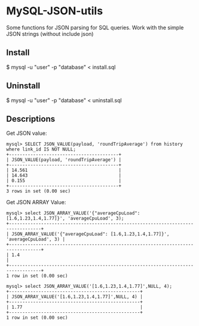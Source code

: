 MySQL-JSON-utils
================

Some functions for JSON parsing for SQL queries. 
Work with the simple JSON strings (without include json)


## Install
$ mysql -u "user" -p "database" < install.sql

## Uninstall
$ mysql -u "user" -p "database" < uninstall.sql

## Descriptions

Get JSON value:
```
mysql> SELECT JSON_VALUE(payload, 'roundTripAverage') from history where link_id IS NOT NULL;
+-----------------------------------------+
| JSON_VALUE(payload, 'roundTripAverage') |
+-----------------------------------------+
| 14.561                                  |
| 14.643                                  |
| 0.155                                   |
+-----------------------------------------+
3 rows in set (0.00 sec)

```

Get JSON ARRAY Value:
```
mysql> select JSON_ARRAY_VALUE('{"averageCpuLoad": [1.6,1.23,1.4,1.77]}', 'averageCpuLoad', 3);
+----------------------------------------------------------------------------------+
| JSON_ARRAY_VALUE('{"averageCpuLoad": [1.6,1.23,1.4,1.77]}', 'averageCpuLoad', 3) |
+----------------------------------------------------------------------------------+
| 1.4                                                                              |
+----------------------------------------------------------------------------------+
1 row in set (0.00 sec)

mysql> select JSON_ARRAY_VALUE('[1.6,1.23,1.4,1.77]',NULL, 4);
+-------------------------------------------------+
| JSON_ARRAY_VALUE('[1.6,1.23,1.4,1.77]',NULL, 4) |
+-------------------------------------------------+
| 1.77                                            |
+-------------------------------------------------+
1 row in set (0.00 sec)
```



